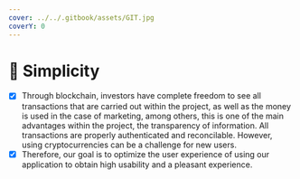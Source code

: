 ```yaml
---
cover: ../../.gitbook/assets/GIT.jpg
coverY: 0
---
```


# 📳 Simplicity

* [x] Through blockchain, investors have complete freedom to see all transactions that are carried out within the project, as well as the money is used in the case of marketing, among others, this is one of the main advantages within the project, the transparency of information. All transactions are properly authenticated and reconcilable. However, using cryptocurrencies can be a challenge for new users.&#x20;
* [x] Therefore, our goal is to optimize the user experience of using our application to obtain high usability and a pleasant experience.
